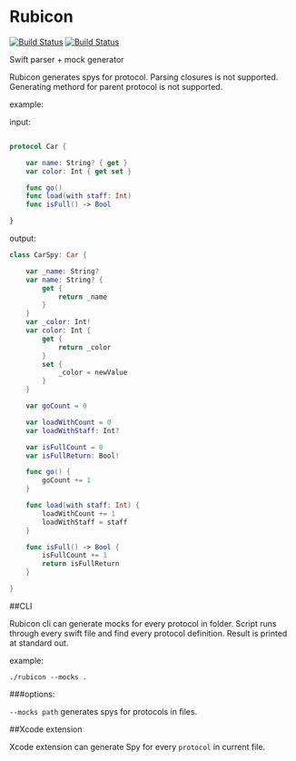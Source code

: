 # Rubicon
[![Build Status](https://travis-ci.org/raptorxcz/Rubicon.svg?branch=master)](https://travis-ci.org/raptorxcz/Rubicon)
[![Build Status](https://codecov.io/gh/raptorxcz/Rubicon/branch/master/graph/badge.svg)](https://codecov.io/gh/raptorxcz/Rubicon)

Swift parser + mock generator

Rubicon generates spys for protocol. Parsing closures is not supported. Generating methord for parent protocol is not supported.

example:

input:

```swift

protocol Car {

    var name: String? { get }
    var color: Int { get set }

    func go()
    func load(with staff: Int)
    func isFull() -> Bool

}

```

output:

```swift
class CarSpy: Car {

	var _name: String?
	var name: String? {
		get {
			return _name
		}
	}
	var _color: Int!
	var color: Int {
		get {
			return _color
		}
		set {
			_color = newValue
		}
	}

	var goCount = 0

	var loadWithCount = 0
	var loadWithStaff: Int?

	var isFullCount = 0
	var isFullReturn: Bool!

	func go() {
		goCount += 1
	}

	func load(with staff: Int) {
		loadWithCount += 1
		loadWithStaff = staff
	}

	func isFull() -> Bool {
		isFullCount += 1
		return isFullReturn
	}

}
```

##CLI

Rubicon cli can generate mocks for every protocol in folder. Script runs through every swift file and find every protocol definition. Result is printed at standard out.

example:
```
./rubicon --mocks .
```

###options:

`--mocks path` generates spys for protocols in files.

##Xcode extension

Xcode extension can generate Spy for every `protocol` in current file.

